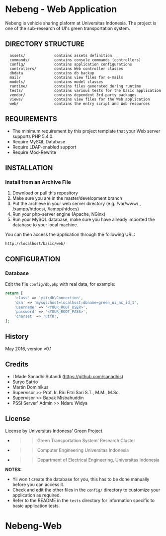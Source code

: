 Nebeng - Web Application
============================

Nebeng is vehicle sharing plaform at Universitas Indonesia. The project is one of the sub-research of UI's green transportation system.

DIRECTORY STRUCTURE
-------------------

      assets/             contains assets definition
      commands/           contains console commands (controllers)
      config/             contains application configurations
      controllers/        contains Web controller classes
      dbdata              contains db backup
      mail/               contains view files for e-mails
      models/             contains model classes
      runtime/            contains files generated during runtime
      tests/              contains various tests for the basic application
      vendor/             contains dependent 3rd-party packages
      views/              contains view files for the Web application
      web/                contains the entry script and Web resources



REQUIREMENTS
------------

- The minimum requirement by this project template that your Web server supports PHP 5.4.0.
- Require MySQL Database
- Require LDAP-enabled support
- Require Mod-Rewrite


INSTALLATION
------------

### Install from an Archive File

1. Download or pull this repository
2. Make sure you are in the master/development branch
3. Put the archieve in your web server directory (e.g. /var/www/ , /xampp/htdocs/, /lampp/htdocs)
4. Run your php-server engine (Apache, NGinx)
5. Run your MySQL database, make sure you have already imported the database to your local machine.

You can then access the application through the following URL:

~~~
http://localhost/basic/web/
~~~

CONFIGURATION
-------------

### Database

Edit the file `config/db.php` with real data, for example:

```php
return [
    'class' => 'yii\db\Connection',
    'dsn' => 'mysql:host=localhost;dbname=green_ui_ac_id_1',
    'username' => '<YOUR_ROOT_USER>',
    'password' => '<YOUR_ROOT_PASS>',
    'charset' => 'utf8',
];
```

## History

May 2016, version v0.1

## Credits

- I Made Sanadhi Sutandi (https://github.com/sanadhis)
- Suryo Satrio
- Martin Dominikus
- Supervisor >> Prof. Ir. Riri Fitri Sari S.T., M.M., M.Sc.
- Supervisor >> Bapak Misbahuddin
- PSSI Server' Admin >> Ndaru Widya

## License

License by Universitas Indonesa' Green Project
- >> Green Transportation System' Research Cluster
- >> Computer Engineering Universitas Indonesia
- >> Department of Electrical Engineering, Universitas Indonesia

**NOTES:**
- Yii won't create the database for you, this has to be done manually before you can access it.
- Check and edit the other files in the `config/` directory to customize your application as required.
- Refer to the README in the `tests` directory for information specific to basic application tests.
# Nebeng-Web
